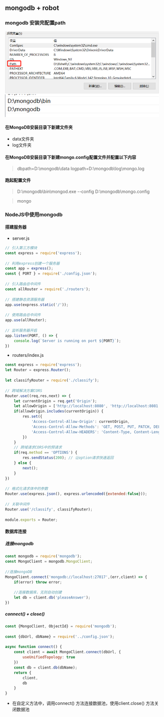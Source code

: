 ## mongodb + robot

### mongodb 安装完配置path

![配置mongodb-path](./img/配置mongodb-path01.png)
![配置mongodb-path](./img/配置mongodb-path02.png)

#### 在MongoDB安装目录下新建文件夹

* data文件夹
* log文件夹

#### 在MongoDB安装目录下新建mongo.config配置文件并配置以下内容

> dbpath=D:\mongodb\data
> logpath=D:\mongodb\log\mongo.log

#### 跑起配置文件

> D:\mongodb\bin\mongod.exe --config D:\mongodb\mongo.config

> mongo

### NodeJS中使用mongodb

#### 搭建服务器

* server.js
```js
// 引入第三方模块
const express = require('express');

// 利用express创建一个服务器
const app = express();
const { PORT } = require('./config.json');

// 引入路由总中间件
const allRouter = require('./routers');

// 搭建静态资源服务器
app.use(express.static('/'));

// 使用路由总中间件
app.use(allRouter);

// 监听服务器开启
app.listen(PORT, () => {
    console.log(`Server is running on port ${PORT}`);
})
```

* routers/index.js
```js
const express = require('express');
let Router = express.Router();

let classifyRouter = require('./classify');

// 跨域解决方案CORS
Router.use((req,res,next) => {
    let currentOrigin = req.get('Origin');
    let allowOrigin = ['http://localhost:8080', 'http://localhost:8081', 'http://localhost:8082', 'http://localhost:8083'];
    if(allowOrigin.includes(currentOrigin)) {
        res.set({
            'Access-Control-Allow-Origin': currentOrigin,
            'Access-Control-Allow-Methods': 'GET, POST, PUT, PATCH, DELETE, OPTION',
            'Access-Control-Allow-HEADERS': 'Content-Type, Content-Length, Authorization, Accept, X-Requested-With'
        })
    }
    // 跨域请求CORS中的预请求
    if(req.method == 'OPTIONS') {
        res.sendStatus(200); // 让option请求快速返回
    } else {
        next();
    }
})

// 格式化请求体中的参数
Router.use(express.json(), express.urlencoded({extended:false}));

// 关联中间件
Router.use('/classify', classifyRouter);

module.exports = Router;
```

#### 数据库连接

##### 连接mongodb
```js
const mongodb = require('mongodb');
const MongoClient = mongodb.MongoClient;

//连接mongoDB
MongoClient.connect('mongodb://localhost:27017',(err,client) => {
    if(error) throw error;

    //连接数据库，无则自动创建
    let db = client.db('pleaseAnswer');
})
```

##### connect() + close()

```js
const {MongoClient, ObjectId} = require('mongodb');

const {dbUrl, dbName} = require('../config.json');

async function connect() {
    const client = await MongoClient.connect(dbUrl, {
        useUnifiedTopology: true
    })
    const db = client.db(dbName);
    return {
        client,
        db
    }
}
```

* 在自定义方法中，调用connect() 方法连接数据池，使用client.close() 方法关闭数据池
